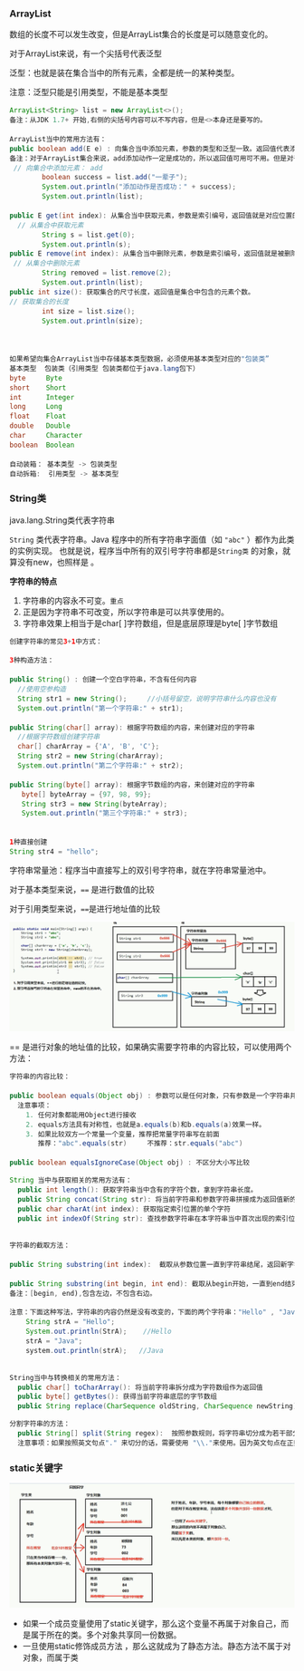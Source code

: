 ### ArrayList 

数组的长度不可以发生改变，但是ArrayList集合的长度是可以随意变化的。

对于ArrayList来说，有一个尖括号<E>代表泛型

泛型：也就是装在集合当中的所有元素，全都是统一的某种类型。

注意：泛型只能是引用类型，不能是基本类型

```java
ArrayList<String> list = new ArrayList<>(); 
备注：从JDK 1.7+ 开始,右侧的尖括号内容可以不写内容，但是<>本身还是要写的。
  
ArrayList当中的常用方法有：
public boolean add(E e) : 向集合当中添加元素，参数的类型和泛型一致。返回值代表添加是否成功。
备注：对于ArrayList集合来说，add添加动作一定是成功的，所以返回值可用可不用。但是对于其他集合来说，add添加动作不一定成功。
 // 向集合中添加元素： add
        boolean success = list.add("一辈子");
        System.out.println("添加动作是否成功：" + success);
        System.out.println(list);
 
public E get(int index): 从集合当中获取元素，参数是索引编号，返回值就是对应位置的元素。
  // 从集合中获取元素
        String s = list.get(0);
        System.out.println(s);
public E remove(int index): 从集合当中删除元素，参数是索引编号，返回值就是被删除掉的元素。
 // 从集合中删除元素
        String removed = list.remove(2);
        System.out.println(list);
public int size(): 获取集合的尺寸长度，返回值是集合中包含的元素个数。
// 获取集合的长度 
    	int size = list.size();
        System.out.println(size);



如果希望向集合ArrayList当中存储基本类型数据，必须使用基本类型对应的"包装类”
基本类型  包装类（引用类型 包装类都位于java.lang包下）
byte     Byte
short    Short
int      Integer
long     Long
float    Float
double   Double
char     Character
boolean  Boolean
  
自动装箱： 基本类型 -> 包装类型
自动拆箱:  引用类型 -> 基本类型
```

### String类

java.lang.String类代表字符串

`String` 类代表字符串。Java 程序中的所有字符串字面值（如 `"abc"` 
）都作为此类的实例实现。 也就是说，程序当中所有的双引号字符串都是`String类` 的对象，就算没有new，也照样是 。

**字符串的特点**  

1. 字符串的内容永不可变。`重点` 
2. 正是因为字符串不可改变，所以字符串是可以共享使用的。
3. 字符串效果上相当于是char[ ]字符数组，但是底层原理是byte[ ]字节数组

```java
创建字符串的常见3+1中方式：  

3种构造方法： 

public String() : 创建一个空白字符串，不含有任何内容
  //使用空参构造
  String str1 = new String();     //小括号留空，说明字符串什么内容也没有
  System.out.println("第一个字符串:" + str1);

public String(char[] array): 根据字符数组的内容，来创建对应的字符串
  //根据字符数组创建字符串
  char[] charArray = {'A', 'B', 'C'};
  String str2 = new String(charArray);     
  System.out.println("第二个字符串:" + str2);

public String(byte[] array): 根据字节数组的内容，来创建对应的字符串
   byte[] byteArray = {97, 98, 99};
   String str3 = new String(byteArray);
   System.out.println("第三个字符串:" + str3);


1种直接创建
String str4 = "hello";

```

字符串常量池：程序当中直接写上的双引号字符串，就在字符串常量池中。

对于基本类型来说，`==` 是进行数值的比较

对于引用类型来说，`==`是进行地址值的比较

![String](../noteImg/java/String.png)



== 是进行对象的地址值的比较，如果确实需要字符串的内容比较，可以使用两个方法：

```java
字符串的内容比较：

public boolean equals(Object obj) : 参数可以是任何对象，只有参数是一个字符串并且内容相同的才会是true；否则返回false
  注意事项：
  	1. 任何对象都能用Object进行接收
  	2. equals方法具有对称性，也就是a.equals(b)和b.equals(a)效果一样。
  	3. 如果比较双方一个常量一个变量，推荐把常量字符串写在前面 
  	   推荐："abc".equals(str)     不推荐：str.equals("abc")
  
public boolean equalsIgnoreCase(Object obj) : 不区分大小写比较
```

```java
String 当中与获取相关的常用方法有：
  public int length(): 获取字符串当中含有的字符个数，拿到字符串长度。
  public String concat(String str): 将当前字符串和参数字符串拼接成为返回值新的字符串
  public char charAt(int index): 获取指定索引位置的单个字符
  public int indexOf(String str): 查找参数字符串在本字符串当中首次出现的索引位置，如果没有返回-1
  
```

```java
字符串的截取方法：
 
public String substring(int index):  截取从参数位置一直到字符串结尾，返回新字符串
  
public String substring(int begin, int end): 截取从begin开始，一直到end结束，中间的字符串
备注：[begin, end),包含左边，不包含右边。
    
注意：下面这种写法，字符串的内容仍然是没有改变的，下面的两个字符串："Hello" , "Java". strA当中保存的是地址值。本来地址值是Hello的0X666，后来地址值变成了Java的0x999;  
    String strA = "Hello";
    System.out.println(StrA);    //Hello
    strA = "Java";
    system.out.println(strA);   //Java
   
```

```java
String当中与转换相关的常用方法：
  public char[] toCharArray(): 将当前字符串拆分成为字符数组作为返回值
  public byte[] getBytes(): 获得当前字符串底层的字节数组
  public String replace(CharSequence oldString, CharSequence newString): 将所有出现的老字符串替换成为新的字符串，返回替换之后的结果新字符串。
```

```java
分割字符串的方法： 
  public String[] split(String regex):  按照参数规则，将字符串切分成为若干部分
  注意事项：如果按照英文句点"." 来切分的话，需要使用 "\\."来使用。因为英文句点在正则表达式中有特殊含义。
```

### static关键字

![static图解](../noteImg/java/static.png)  

- 如果一个成员变量使用了static关键字，那么这个变量不再属于对象自己，而是属于所在的类。多个对象共享同一份数据。
- 一旦使用static修饰成员方法 ，那么这就成为了静态方法。静态方法不属于对对象，而属于类 